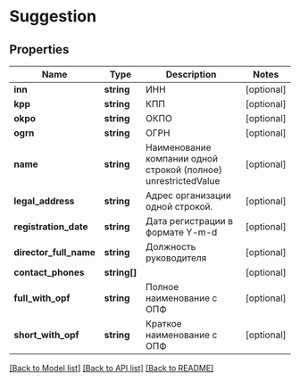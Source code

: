 # Suggestion

## Properties
Name | Type | Description | Notes
------------ | ------------- | ------------- | -------------
**inn** | **string** | ИНН | [optional] 
**kpp** | **string** | КПП | [optional] 
**okpo** | **string** | ОКПО | [optional] 
**ogrn** | **string** | ОГРН | [optional] 
**name** | **string** | Наименование компании одной строкой (полное) unrestrictedValue | [optional] 
**legal_address** | **string** | Адрес организации одной строкой. | [optional] 
**registration_date** | **string** | Дата регистрации в формате Y-m-d | [optional] 
**director_full_name** | **string** | Должность руководителя | [optional] 
**contact_phones** | **string[]** |  | [optional] 
**full_with_opf** | **string** | Полное наименование с ОПФ | [optional] 
**short_with_opf** | **string** | Краткое наименование с ОПФ | [optional] 

[[Back to Model list]](../README.md#documentation-for-models) [[Back to API list]](../README.md#documentation-for-api-endpoints) [[Back to README]](../README.md)

